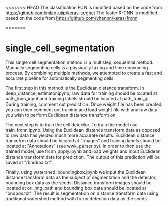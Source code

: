 <<<<<<< HEAD
The classification FCN is modified based on the code from  https://github.com/imlab-uiip/keras-segnet
The faster R-CNN is modified based on the code from  https://github.com/yhenon/keras-frcnn



=======
# single_cell_segmentation

This single cell segmentation method is a multistep, sequential method.
Manually segmenting cells is a physically taxing and time consuming process.
By combining multiple methods, we attempted to create a fast and accurate pipeline for automatically segmenting cells.


The first step in this method is the Euclidean distance transform. In deep_distance_estimator.ipynb, raw data for training should be located at path_train_input and training labels should be located at path_train_gt. During training, comment out prediction. Once weight file has been created, you can then comment out training and load weight file with any raw data you wish to perform Euclidean distance transform on.


The next step is to train the cell detector. To train the model use train_frcnn.ipynb. Using the Euclidean distance transform data as opposed to raw data has yielded much more accurate results. Euclidean distance transofrm data should be located at "Images" and training labels should be located at "Annotations" (see wwk_parser.py). In order to then use the trained model, use frcnn_apply.ipynb and load weights and input Euclidean distance transform data for prediction. The output of this prediction will be saved at "/bndbox.txt".


Finally, using watershed_boundingbox.ipynb we input the Euclidean distance transform data as the subject of segmentation and the detector, bounding box data as the seeds. Distance transform images should be located at ori_img_path and bounding box data should be located at "bndbox.txt". The result is segmentation on distance transform data using traditional watershed method with frcnn detection data as the seeds.
